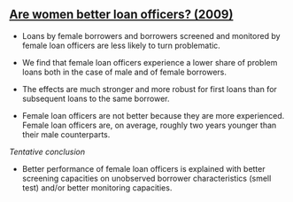 ## [Are women better loan officers? (2009)](https://voxeu.org/article/are-women-better-loan-officers)

- Loans by female borrowers and borrowers screened and monitored by female 
  loan officers are less likely to turn problematic.
  
- We find that female loan officers experience a lower share of problem 
  loans both in the case of male and of female borrowers.
  
- The effects are much stronger and more robust for first loans than for 
  subsequent loans to the same borrower.

- Female loan officers are not better because they are more experienced. Female loan 
  officers are, on average, roughly two years younger than their male counterparts.

*Tentative conclusion*

- Better performance of female loan officers is explained with 
  better screening capacities on unobserved borrower characteristics (smell test) and/or better monitoring capacities.



